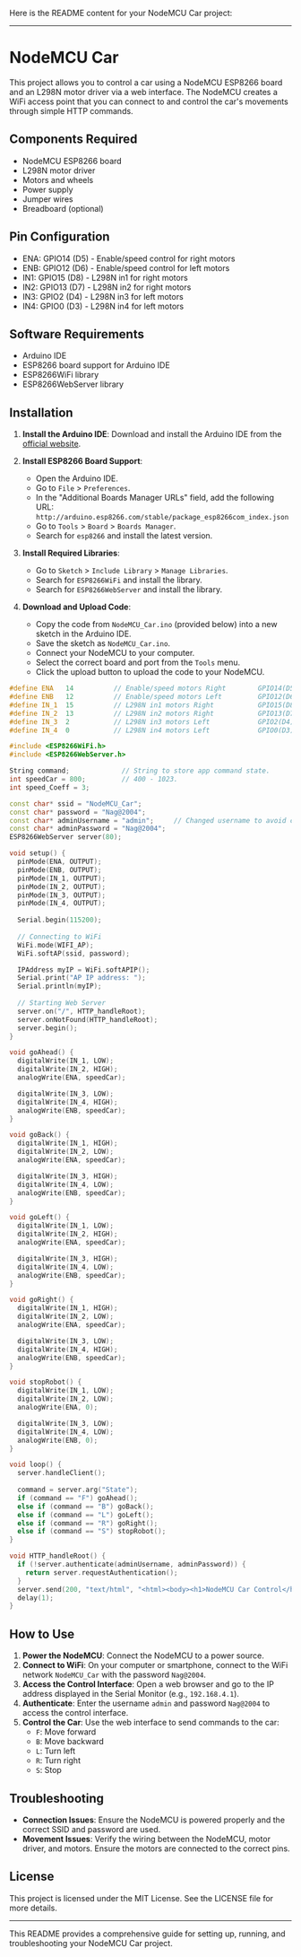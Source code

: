 Here is the README content for your NodeMCU Car project:

---

# NodeMCU Car

This project allows you to control a car using a NodeMCU ESP8266 board and an L298N motor driver via a web interface. The NodeMCU creates a WiFi access point that you can connect to and control the car's movements through simple HTTP commands.

## Components Required

- NodeMCU ESP8266 board
- L298N motor driver
- Motors and wheels
- Power supply
- Jumper wires
- Breadboard (optional)

## Pin Configuration

- ENA: GPIO14 (D5) - Enable/speed control for right motors
- ENB: GPIO12 (D6) - Enable/speed control for left motors
- IN1: GPIO15 (D8) - L298N in1 for right motors
- IN2: GPIO13 (D7) - L298N in2 for right motors
- IN3: GPIO2 (D4) - L298N in3 for left motors
- IN4: GPIO0 (D3) - L298N in4 for left motors

## Software Requirements

- Arduino IDE
- ESP8266 board support for Arduino IDE
- ESP8266WiFi library
- ESP8266WebServer library

## Installation

1. **Install the Arduino IDE**: Download and install the Arduino IDE from the [official website](https://www.arduino.cc/en/software).

2. **Install ESP8266 Board Support**:
    - Open the Arduino IDE.
    - Go to `File` > `Preferences`.
    - In the "Additional Boards Manager URLs" field, add the following URL: `http://arduino.esp8266.com/stable/package_esp8266com_index.json`
    - Go to `Tools` > `Board` > `Boards Manager`.
    - Search for `esp8266` and install the latest version.

3. **Install Required Libraries**:
    - Go to `Sketch` > `Include Library` > `Manage Libraries`.
    - Search for `ESP8266WiFi` and install the library.
    - Search for `ESP8266WebServer` and install the library.

4. **Download and Upload Code**:
    - Copy the code from `NodeMCU_Car.ino` (provided below) into a new sketch in the Arduino IDE.
    - Save the sketch as `NodeMCU_Car.ino`.
    - Connect your NodeMCU to your computer.
    - Select the correct board and port from the `Tools` menu.
    - Click the upload button to upload the code to your NodeMCU.

```cpp
#define ENA   14          // Enable/speed motors Right        GPIO14(D5)
#define ENB   12          // Enable/speed motors Left         GPIO12(D6)
#define IN_1  15          // L298N in1 motors Right           GPIO15(D8)
#define IN_2  13          // L298N in2 motors Right           GPIO13(D7)
#define IN_3  2           // L298N in3 motors Left            GPIO2(D4)
#define IN_4  0           // L298N in4 motors Left            GPIO0(D3)

#include <ESP8266WiFi.h>
#include <ESP8266WebServer.h>

String command;             // String to store app command state.
int speedCar = 800;         // 400 - 1023.
int speed_Coeff = 3;

const char* ssid = "NodeMCU_Car";
const char* password = "Nag@2004";
const char* adminUsername = "admin";     // Changed username to avoid conflict with C++ keyword.
const char* adminPassword = "Nag@2004";
ESP8266WebServer server(80);

void setup() {
  pinMode(ENA, OUTPUT);
  pinMode(ENB, OUTPUT);  
  pinMode(IN_1, OUTPUT);
  pinMode(IN_2, OUTPUT);
  pinMode(IN_3, OUTPUT);
  pinMode(IN_4, OUTPUT);  
  
  Serial.begin(115200);
  
  // Connecting to WiFi
  WiFi.mode(WIFI_AP);
  WiFi.softAP(ssid, password);

  IPAddress myIP = WiFi.softAPIP();
  Serial.print("AP IP address: ");
  Serial.println(myIP);
 
  // Starting Web Server 
  server.on("/", HTTP_handleRoot);
  server.onNotFound(HTTP_handleRoot);
  server.begin();    
}

void goAhead() { 
  digitalWrite(IN_1, LOW);
  digitalWrite(IN_2, HIGH);
  analogWrite(ENA, speedCar);

  digitalWrite(IN_3, LOW);
  digitalWrite(IN_4, HIGH);
  analogWrite(ENB, speedCar);
}

void goBack() { 
  digitalWrite(IN_1, HIGH);
  digitalWrite(IN_2, LOW);
  analogWrite(ENA, speedCar);

  digitalWrite(IN_3, HIGH);
  digitalWrite(IN_4, LOW);
  analogWrite(ENB, speedCar);
}

void goLeft() { 
  digitalWrite(IN_1, LOW);
  digitalWrite(IN_2, HIGH);
  analogWrite(ENA, speedCar);

  digitalWrite(IN_3, HIGH);
  digitalWrite(IN_4, LOW);
  analogWrite(ENB, speedCar);
}

void goRight() { 
  digitalWrite(IN_1, HIGH);
  digitalWrite(IN_2, LOW);
  analogWrite(ENA, speedCar);

  digitalWrite(IN_3, LOW);
  digitalWrite(IN_4, HIGH);
  analogWrite(ENB, speedCar);
}

void stopRobot() {  
  digitalWrite(IN_1, LOW);
  digitalWrite(IN_2, LOW);
  analogWrite(ENA, 0);

  digitalWrite(IN_3, LOW);
  digitalWrite(IN_4, LOW);
  analogWrite(ENB, 0);
}

void loop() {
  server.handleClient();
  
  command = server.arg("State");
  if (command == "F") goAhead();
  else if (command == "B") goBack();
  else if (command == "L") goLeft();
  else if (command == "R") goRight();
  else if (command == "S") stopRobot();
}

void HTTP_handleRoot() {
  if (!server.authenticate(adminUsername, adminPassword)) {
    return server.requestAuthentication();
  }
  server.send(200, "text/html", "<html><body><h1>NodeMCU Car Control</h1></body></html>");
  delay(1);
}
```

## How to Use

1. **Power the NodeMCU**: Connect the NodeMCU to a power source.
2. **Connect to WiFi**: On your computer or smartphone, connect to the WiFi network `NodeMCU_Car` with the password `Nag@2004`.
3. **Access the Control Interface**: Open a web browser and go to the IP address displayed in the Serial Monitor (e.g., `192.168.4.1`).
4. **Authenticate**: Enter the username `admin` and password `Nag@2004` to access the control interface.
5. **Control the Car**: Use the web interface to send commands to the car:
    - `F`: Move forward
    - `B`: Move backward
    - `L`: Turn left
    - `R`: Turn right
    - `S`: Stop

## Troubleshooting

- **Connection Issues**: Ensure the NodeMCU is powered properly and the correct SSID and password are used.
- **Movement Issues**: Verify the wiring between the NodeMCU, motor driver, and motors. Ensure the motors are connected to the correct pins.

## License

This project is licensed under the MIT License. See the LICENSE file for more details.

---

This README provides a comprehensive guide for setting up, running, and troubleshooting your NodeMCU Car project.
